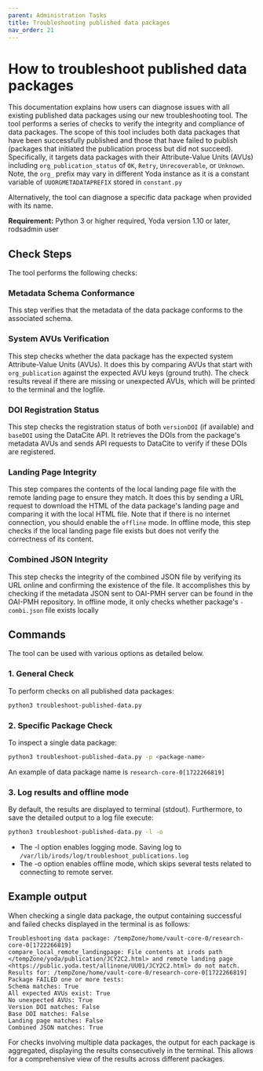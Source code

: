 ```yaml
---
parent: Administration Tasks
title: Troubleshooting published data packages
nav_order: 21
---
```

# How to troubleshoot published data packages

This documentation explains how users can diagnose issues with all existing published data packages using our new troubleshooting tool. The tool performs a series of checks to verify the integrity and compliance of data packages. The scope of this tool includes both data packages that have been successfully published and those that have failed to publish (packages that initiated the publication process but did not succeed). Specifically, it targets data packages with their Attribute-Value Units (AVUs) including `org_publication_status` of `OK`, `Retry`, `Unrecoverable`, or `Unknown`. Note, the `org_` prefix may vary in different Yoda instance as it is a constant variable of `UUORGMETADATAPREFIX` stored in `constant.py`

Alternatively, the tool can diagnose a specific data package when provided with its name.

**Requirement:** Python 3 or higher required, Yoda version 1.10 or later, rodsadmin user

## Check Steps

The tool performs the following checks:

### Metadata Schema Conformance

This step verifies that the metadata of the data package conforms to the associated schema.


### System AVUs Verification

This step checks whether the data package has the expected system Attribute-Value Units (AVUs). It does this by comparing AVUs that start with `org_publication` against the expected AVU keys (ground truth). The check results reveal if there are missing or unexpected AVUs, which will be printed to the terminal and the logfile.

### DOI Registration Status

This step checks the registration status of both `versionDOI` (if available) and `baseDOI` using the DataCite API. It retrieves the DOIs from the package's metadata AVUs and sends API requests to DataCite to verify if these DOIs are registered.

### Landing Page Integrity

This step compares the contents of the local landing page file with the remote landing page to ensure they match. It does this by sending a URL request to download the HTML of the data package's landing page and comparing it with the local HTML file. Note that if there is no internet connection, you should enable the `offline` mode. In offline mode, this step checks if the local landing page file exists but does not verify the correctness of its content.

### Combined JSON Integrity

This step checks the integrity of the combined JSON file by verifying its URL online and confirming the existence of the file. It accomplishes this by checking if the metadata JSON sent to OAI-PMH server can be found in the OAI-PMH repository. In offline mode, it only checks whether package's `-combi.json` file exists locally


## Commands

The tool can be used with various options as detailed below.

### 1. General Check

To perform checks on all published data packages:

```bash
python3 troubleshoot-published-data.py
```

### 2. Specific Package Check

To inspect a single data package:

```bash
python3 troubleshoot-published-data.py -p <package-name>
```

An example of data package name is `research-core-0[1722266819]`

### 3. Log results and offline mode

By default, the results are displayed to terminal (stdout). Furthermore, to save the detailed output to a log file execute:

```bash
python3 troubleshoot-published-data.py -l -o
```

- The -l option enables logging mode. Saving log to `/var/lib/irods/log/troubleshoot_publications.log`
- The -o option enables offline mode, which skips several tests related to connecting to remote server.

## Example output

When checking a single data package, the output containing successful and failed checks displayed in the terminal is as follows:

```
Troubleshooting data package: /tempZone/home/vault-core-0/research-core-0[1722266819]
compare_local_remote_landingpage: File contents at irods path </tempZone/yoda/publication/JCY2C2.html> and remote landing page <https://public.yoda.test/allinone/UU01/JCY2C2.html> do not match.
Results for: /tempZone/home/vault-core-0/research-core-0[1722266819]
Package FAILED one or more tests:
Schema matches: True
All expected AVUs exist: True
No unexpected AVUs: True
Version DOI matches: False
Base DOI matches: False
Landing page matches: False
Combined JSON matches: True
```

For checks involving multiple data packages, the output for each package is aggregated, displaying the results consecutively in the terminal. This allows for a comprehensive view of the results across different packages.
